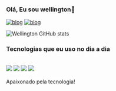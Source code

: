 
### Olá, Eu sou wellington🤙

[![blog](https://img.shields.io/badge/Instagram-E4405F?style=for-the-badge&logo=instagram&logoColor=white)](https://instagram.com/wellington_rj21?igshid=ZDc4ODBmNjlmNQ==)
[![blog](https://img.shields.io/badge/LinkedIn-0077B5?style=for-the-badge&logo=linkedin&logoColor=white)](https://www.linkedin.com/in/wellington-ribeiro-jardim-a35aa61a1/)


![Wellington GitHub stats](https://github-readme-stats.vercel.app/api?username=wellington-rj&show_icons=true&theme=tokyonight)

### Tecnologias que eu uso no dia a dia

<div style="display: inline_block"><br>
<img aling="center" atl="html5" src="https://img.shields.io/badge/C%2B%2B-00599C?style=for-the-badge&logo=c%2B%2B&logoColor=white"/>
<img aling="center" atl="html5" src="https://img.shields.io/badge/HTML5-E34F26?style=for-the-badge&logo=html5&logoColor=white"/>
<img aling="center" atl="html5" src="https://img.shields.io/badge/JavaScript-F7DF1E?style=for-the-badge&logo=javascript&logoColor=black"/>
<img aling="center" atl="html5" src="https://img.shields.io/badge/CSS3-1572B6?style=for-the-badge&logo=css3&logoColor=white "/>

</div><br/>
Apaixonado pela tecnologia!

